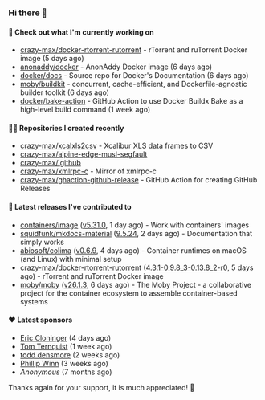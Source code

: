 ### Hi there 👋

#### 👷 Check out what I'm currently working on

- [crazy-max/docker-rtorrent-rutorrent](https://github.com/crazy-max/docker-rtorrent-rutorrent) - rTorrent and ruTorrent Docker image (5 days ago)
- [anonaddy/docker](https://github.com/anonaddy/docker) - AnonAddy Docker image (6 days ago)
- [docker/docs](https://github.com/docker/docs) - Source repo for Docker&#39;s Documentation (6 days ago)
- [moby/buildkit](https://github.com/moby/buildkit) - concurrent, cache-efficient, and Dockerfile-agnostic builder toolkit (6 days ago)
- [docker/bake-action](https://github.com/docker/bake-action) - GitHub Action to use Docker Buildx Bake as a high-level build command (1 week ago)

#### 👨‍💻 Repositories I created recently

- [crazy-max/xcalxls2csv](https://github.com/crazy-max/xcalxls2csv) - Xcalibur XLS data frames to CSV
- [crazy-max/alpine-edge-musl-segfault](https://github.com/crazy-max/alpine-edge-musl-segfault)
- [crazy-max/.github](https://github.com/crazy-max/.github)
- [crazy-max/xmlrpc-c](https://github.com/crazy-max/xmlrpc-c) - Mirror of xmlrpc-c
- [crazy-max/ghaction-github-release](https://github.com/crazy-max/ghaction-github-release) - GitHub Action for creating GitHub Releases

#### 🚀 Latest releases I've contributed to

- [containers/image](https://github.com/containers/image) ([v5.31.0](https://github.com/containers/image/releases/tag/v5.31.0), 1 day ago) - Work with containers&#39; images
- [squidfunk/mkdocs-material](https://github.com/squidfunk/mkdocs-material) ([9.5.24](https://github.com/squidfunk/mkdocs-material/releases/tag/9.5.24), 2 days ago) - Documentation that simply works
- [abiosoft/colima](https://github.com/abiosoft/colima) ([v0.6.9](https://github.com/abiosoft/colima/releases/tag/v0.6.9), 4 days ago) - Container runtimes on macOS (and Linux) with minimal setup
- [crazy-max/docker-rtorrent-rutorrent](https://github.com/crazy-max/docker-rtorrent-rutorrent) ([4.3.1-0.9.8_3-0.13.8_2-r0](https://github.com/crazy-max/docker-rtorrent-rutorrent/releases/tag/4.3.1-0.9.8_3-0.13.8_2-r0), 5 days ago) - rTorrent and ruTorrent Docker image
- [moby/moby](https://github.com/moby/moby) ([v26.1.3](https://github.com/moby/moby/releases/tag/v26.1.3), 6 days ago) - The Moby Project - a collaborative project for the container ecosystem to assemble container-based systems

#### ❤️ Latest sponsors
- [Eric Cloninger](https://github.com/ehcloninger) (4 days ago)
- [Tom Ternquist](https://github.com/tternquist) (1 week ago)
- [todd densmore](https://github.com/tdensmore) (2 weeks ago)
- [Phillip Winn](https://github.com/pwinnski) (3 weeks ago)
- _Anonymous_ (7 months ago)

Thanks again for your support, it is much appreciated! 🙏
